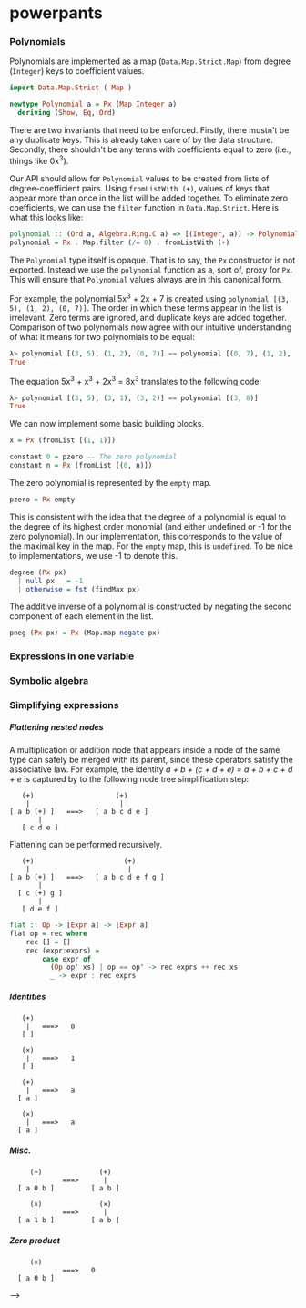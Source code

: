# powerpants

### Polynomials

Polynomials are implemented as a map (`Data.Map.Strict.Map`) from degree (`Integer`) keys to coefficient values.

```haskell
import Data.Map.Strict ( Map )

newtype Polynomial a = Px (Map Integer a)
  deriving (Show, Eq, Ord)
```

There are two invariants that need to be enforced. Firstly, there mustn't be any duplicate keys. This is already taken care of by the data structure. Secondly, there shouldn't be any terms with coefficients equal to zero (i.e., things like 0x<sup>3</sup>). 

Our API should allow for `Polynomial` values to be created from lists of degree-coefficient pairs. Using `fromListWith (+)`,  values of keys that appear more than once in the list will be added together. To eliminate zero coefficients, we can use the `filter` function in `Data.Map.Strict`. Here is what this looks like:

```haskell
polynomial :: (Ord a, Algebra.Ring.C a) => [(Integer, a)] -> Polynomial a
polynomial = Px . Map.filter (/= 0) . fromListWith (+)
```

The `Polynomial` type itself is opaque. That is to say, the `Px` constructor is not exported. Instead we use the `polynomial` function as a, sort of, proxy for `Px`. This will ensure that `Polynomial` values always are in this canonical form.

For example, the polynomial 5x<sup>3</sup> + 2x + 7 is created using `polynomial [(3, 5), (1, 2), (0, 7)]`. The order in which these terms appear in the list is irrelevant. Zero terms are ignored, and duplicate keys are added together. Comparison of two polynomials now agree with our intuitive understanding of what it means for two polynomials to be equal:

```haskell
λ> polynomial [(3, 5), (1, 2), (0, 7)] == polynomial [(0, 7), (1, 2), (2, 0), (3, 5)]
True
```

The equation 5x<sup>3</sup> + x<sup>3</sup> + 2x<sup>3</sup> = 8x<sup>3</sup> translates to the following code:

```haskell
λ> polynomial [(3, 5), (3, 1), (3, 2)] == polynomial [(3, 8)]
True
```

We can now implement some basic building blocks.

```haskell
x = Px (fromList [(1, 1)])            

constant 0 = pzero -- The zero polynomial
constant n = Px (fromList [(0, n)])
```

The zero polynomial is represented by the `empty` map.  

```haskell
pzero = Px empty
```

This is consistent with the idea that the degree of a polynomial is equal to the degree of its highest order monomial (and either undefined or -1 for the zero polynomial). In our implementation, this corresponds to the value of the maximal key in the map. For the `empty` map, this is `undefined`. To be nice to implementations, we use -1 to denote this.

```haskell
degree (Px px) 
  | null px   = -1
  | otherwise = fst (findMax px)
```

The additive inverse of a polynomial is constructed by negating the second component of each element in the list.

```haskell
pneg (Px px) = Px (Map.map negate px)
```

### Expressions in one variable

### Symbolic algebra

### Simplifying expressions

##### Flattening nested nodes

A multiplication or addition node that appears inside a node of the same type can safely be merged with its parent, since these operators satisfy the associative law. For example, the identity <i> a + b + (c + d + e) = a + b + c + d + e </i> is captured by to the following node tree simplification step:

```
   (+)                    (+)
    |                      |
[ a b (+) ]   ===>   [ a b c d e ]
       | 
   [ c d e ]
```

Flattening can be performed recursively.

```
   (+)                      (+)
    |                        |
[ a b (+) ]   ===>   [ a b c d e f g ]
       | 
  [ c (+) g ]
       |
   [ d e f ]
```

```haskell
flat :: Op -> [Expr a] -> [Expr a]
flat op = rec where
    rec [] = []
    rec (expr:exprs) = 
        case expr of
          (Op op' xs) | op == op' -> rec exprs ++ rec xs
          _ -> expr : rec exprs
```

##### Identities

```
   (+)
    |   ===>   0
   [ ]
```

```
   (×)
    |   ===>   1
   [ ]
```

```
   (+)
    |   ===>   a
  [ a ]
```

```
   (×)
    |   ===>   a
  [ a ]
```

##### Misc.

```
     (+)              (+)
      |      ===>      |
  [ a 0 b ]         [ a b ]
```

```
     (×)              (×)
      |      ===>      |
  [ a 1 b ]         [ a b ]
```

##### Zero product

```
     (×)         
      |      ===>   0
  [ a 0 b ]     
```

-->
